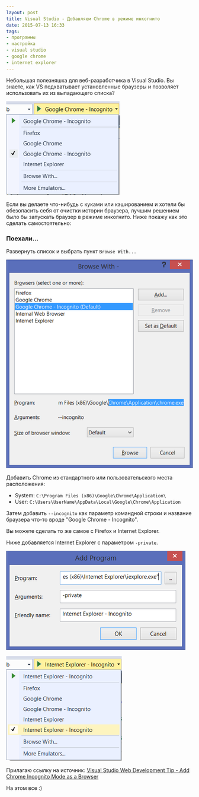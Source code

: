 ```yaml
---
layout: post
title: Visual Studio - Добавляем Chrome в режиме инкогнито
date: 2015-07-13 16:33
tags:
- программы
- настройка
- visual studio
- google chrome
- internet explorer
---
```


Небольшая полезняшка для веб-разработчика в Visual Studio. Вы знаете, как VS подхватывает установленные браузеры и позволяет использовать их из выпадающего списка?

![Список доступных браузеров в VS](https://raw.githubusercontent.com/wcoder/blog/master/vs-chrome-incognito/1.png)

Если вы делаете что-нибудь с куками или кэшированием и хотели бы обезопасить себя от очистки истории браузера, лучшим решением было бы запускать браузер в режиме инкогнито. Ниже покажу как это сделать самостоятельно:

### Поехали...

Развернуть список и выбрать пункт `Browse With...`

![Модальное окно Browse With](https://raw.githubusercontent.com/wcoder/blog/master/vs-chrome-incognito/2.png)

Добавить Chrome из стандартного или пользовательского места расположения:

* System: `C:\Program Files (x86)\Google\Chrome\Application\`
* User: `C:\Users\UserName\AppData\Local\Google\Chrome\Application`

Затем добавить `--incognito` как параметр командной строки и название браузера что-то вроде "Google Chrome - Incognito".

Вы можете сделать то же самое с Firefox и Internet Explorer.

Ниже добавляется Internet Explorer с параметром `-private`.

![Internet Explorer в режиме private](https://raw.githubusercontent.com/wcoder/blog/master/vs-chrome-incognito/3.png)

![IE красуется в списке](https://raw.githubusercontent.com/wcoder/blog/master/vs-chrome-incognito/4.png)

Прилагаю ссылку на источник: [Visual Studio Web Development Tip - Add Chrome Incognito Mode as a Browser](http://www.hanselman.com/blog/VisualStudioWebDevelopmentTipAddChromeIncognitoModeAsABrowser.aspx)

На этом все :)
